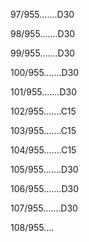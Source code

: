 97/955.......D30 


98/955.......D30 


99/955.......D30 


100/955.......D30 


101/955.......D30 


102/955.......C15 


103/955.......C15 


104/955.......C15 


105/955.......D30 


106/955.......D30 


107/955.......D30 


108/955.... 

